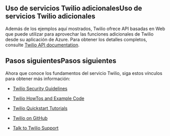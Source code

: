 ## <span id="AdditionalServices"></span></a><span class="short-header">Uso de servicios Twilio adicionales</span>Uso de servicios Twilio adicionales

Además de los ejemplos aquí mostrados, Twilio ofrece API basadas en Web que puede utilizar para aprovechar las funciones adicionales de Twilio desde su aplicación de Azure. Para obtener los detalles completos, consulte [Twilio API documentation][Twilio API documentation].

## <span id="NextSteps"></span></a><span class="short-header">Pasos siguientes</span>Pasos siguientes

Ahora que conoce los fundamentos del servicio Twilio, siga estos vínculos para obtener más información:

* [Twilio Security Guidelines][Twilio Security Guidelines]
* [Twilio HowTos and Example Code][Twilio HowTos and Example Code]
* [Twilio Quickstart Tutorials][Twilio Quickstart Tutorials]
* [Twilio on GitHub][Twilio on GitHub]
* [Talk to Twilio Support][Talk to Twilio Support]

  [Twilio API documentation]: http://www.twilio.com/api
  [Twilio Security Guidelines]: http://www.twilio.com/docs/security
  [Twilio HowTos and Example Code]: http://www.twilio.com/docs/howto
  [Twilio Quickstart Tutorials]: http://www.twilio.com/docs/quickstart
  [Twilio on GitHub]: https://github.com/twilio
  [Talk to Twilio Support]: http://www.twilio.com/help/contact
